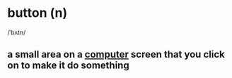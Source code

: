 # button (n)

/ˈbʌtn/

## a small area on a [computer](computer-n.md#an-electronic-machine-that-can-store-organize-and-find-information-do-processes-with-numbers-and-other-data-and-control-other-machines) screen that you click on to make it do something